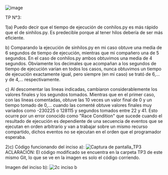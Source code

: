 ![image](https://github.com/SantinoGullacci/ASO2024TPs/assets/166406463/4d25bef9-e7f8-4a90-9fce-8c10e29ea687)


TP N°3:


1)a) Puedo decir que el tiempo de ejecución de conhilos.py es más rápido que el de sinhilos.py. Es predecible porque al tener hilos debería de ser más eficiente.


b) Comparando la ejecución de sinhilos.py en mi caso obtuve una media de 6 segundos de tiempo de ejecución, mientras que mi compañero una de 5 segundos. En el caso de conhilos.py ambos obtuvimos una media de 4 segundos. Obviamente los decimales que acompañan a los segundos de tiempo de ejecución varian en todos los casos, nunca obtuvimos un tiempo de ejecución exactamente igual, pero siempre (en mi caso) se trató de 6,... y de 4,... respectivamente.


c) Al descomentar las lineas indicadas, cambiaron considerablemente los valores finales y los segundos tomados. Mientras que en el primer caso, con las lineas comentadas, obtuve las 10 veces un valor final de 0 y un tiempo tomado de 0,... cuando las comenté obtuve valores finales muy variados como -230225 o 128115 y segundos tomados entre 22 y 41. Esto ocurre por un error conocido como "Race Condition" que sucede cuando el resultado de ejecución es dependiente de una secuencia de eventos que se ejecutan en orden arbitrario y van a trabajar sobre un mismo recurso compartido, dichos eventos no se ejecutan en el orden que el programador esperaba.


2)c) Código funcionando del inciso a):
![Captura de pantalla_TP3](https://github.com/SantinoGullacci/ASO2024TPs/assets/166406463/369f7ac2-4f7d-424f-963b-da05c6634af6)
ACLARACIÓN: El código modificado se encuentra en la carpeta TP3 de este mismo Git, lo que se ve en la imagen es solo el código corriendo.

Imagen del inciso b):
![2c inciso b](https://github.com/SantinoGullacci/ASO2024TPs/assets/166406463/8378c7a2-dc16-41e7-9bec-27f49b33d6d1)
